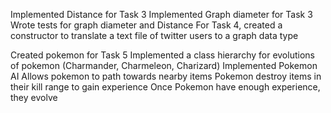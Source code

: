 Implemented Distance for Task 3
Implemented Graph diameter for Task 3
Wrote tests for graph diameter and Distance
For Task 4, created a constructor to translate a text file of twitter users to a graph data type

Created pokemon for Task 5
Implemented a class hierarchy for evolutions of pokemon (Charmander, Charmeleon, Charizard)
Implemented Pokemon AI
Allows pokemon to path towards nearby items
Pokemon destroy items in their kill range to gain experience 
Once Pokemon have enough experience, they evolve
